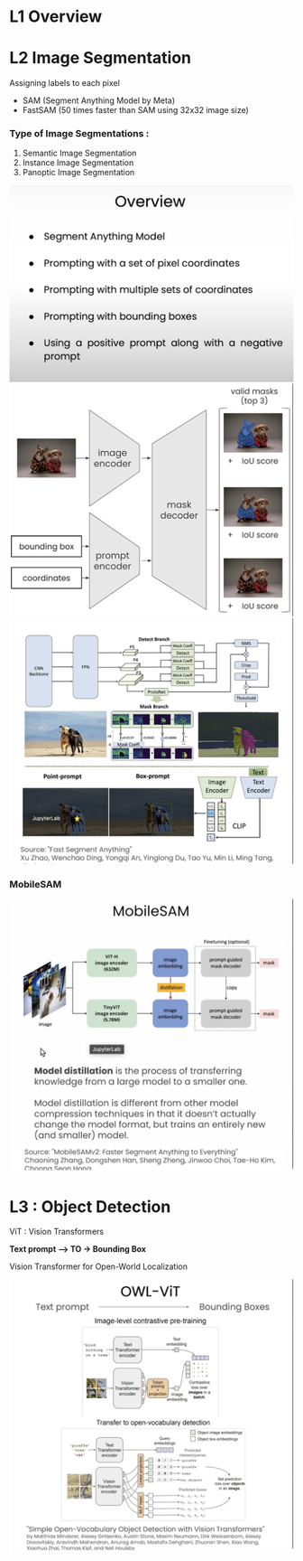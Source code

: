 # L1 Overview

# L2 Image Segmentation 
Assigning labels to each pixel
- SAM (Segment Anything Model by Meta)
- FastSAM (50 times faster than SAM using 32x32 image size)

### Type of Image Segmentations :
1. Semantic Image Segmentation
2. Instance Image Segmentation
3. Panoptic Image Segmentation

![alt text](sam_prompt.png)
![alt text](sam.png)
![alt text](fastSam.png)

### MobileSAM

![alt text](mobileSAM.png)


# L3 : Object Detection
ViT : Vision Transformers

**Text prompt --> TO -> Bounding Box**

Vision Transformer for Open-World Localization

![alt text](owl-vit.png)



